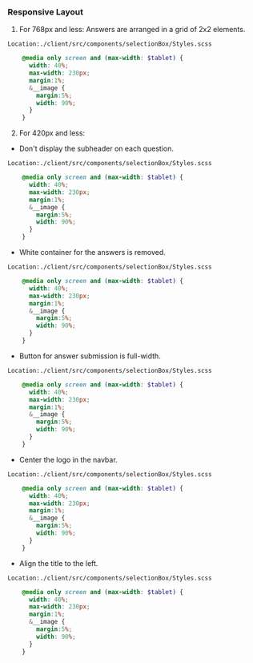 ### Responsive Layout

1. For 768px and less:
Answers are arranged in a grid of 2x2 elements.

`Location:./client/src/components/selectionBox/Styles.scss`

```scss
    @media only screen and (max-width: $tablet) {
      width: 40%;
      max-width: 230px;
      margin:1%;
      &__image {
        margin:5%;
        width: 90%; 
      }
    }
```

2. For 420px and less:

- Don't display the subheader on each question. 

`Location:./client/src/components/selectionBox/Styles.scss`

```scss
    @media only screen and (max-width: $tablet) {
      width: 40%;
      max-width: 230px;
      margin:1%;
      &__image {
        margin:5%;
        width: 90%; 
      }
    }
```

- White container for the answers is removed.

`Location:./client/src/components/selectionBox/Styles.scss`

```scss
    @media only screen and (max-width: $tablet) {
      width: 40%;
      max-width: 230px;
      margin:1%;
      &__image {
        margin:5%;
        width: 90%; 
      }
    }
```

- Button for answer submission is full-width.

`Location:./client/src/components/selectionBox/Styles.scss`

```scss
    @media only screen and (max-width: $tablet) {
      width: 40%;
      max-width: 230px;
      margin:1%;
      &__image {
        margin:5%;
        width: 90%; 
      }
    }
```

- Center the logo in the navbar.

`Location:./client/src/components/selectionBox/Styles.scss`

```scss
    @media only screen and (max-width: $tablet) {
      width: 40%;
      max-width: 230px;
      margin:1%;
      &__image {
        margin:5%;
        width: 90%; 
      }
    }
```

- Align the title to the left.

`Location:./client/src/components/selectionBox/Styles.scss`

```scss
    @media only screen and (max-width: $tablet) {
      width: 40%;
      max-width: 230px;
      margin:1%;
      &__image {
        margin:5%;
        width: 90%; 
      }
    }
```
